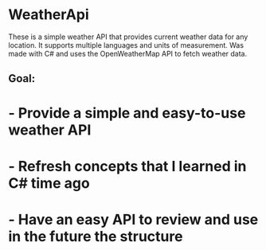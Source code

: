 # WeatherApi

These is a simple weather API that provides current weather data for any location. It supports multiple languages and units of measurement.
Was made with C# and uses the OpenWeatherMap API to fetch weather data.

## Goal:
# - Provide a simple and easy-to-use weather API
# - Refresh concepts that I learned in C# time ago
# - Have an easy API to review and use in the future the structure